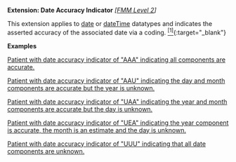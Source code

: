 **Extension: Date Accuracy Indicator** *[[FMM Level 2](guidance.html)]*

This extension applies to [date](http://hl7.org/fhir/datatypes.html#date) or [dateTime](http://hl7.org/fhir/datatypes.html#dateTime) datatypes and indicates the asserted accuracy of the associated date via a coding. [<sup>[1]</sup>](https://meteor.aihw.gov.au/content/index.phtml/itemId/294418){:target="_blank"}

**Examples**

[Patient with date accuracy indicator of "AAA" indicating all components are accurate.](Patient-DateAccuracyIndicatorAAAexample0.html)

[Patient with date accuracy indicator of "AAU" indicating the day and month components are accurate but the year is unknown.](Patient-DateAccuracyIndicatorAAUexample1.html)

[Patient with date accuracy indicator of "UAA" indicating the year and month components are accurate but the day is unknown.](Patient-DateAccuracyIndicatorUAAexample2.html)

[Patient with date accuracy indicator of "UEA" indicating the year component is accurate, the month is an estimate and the day is unknown.](Patient-DateAccuracyIndicatorUEAexample3.html)

[Patient with date accuracy indicator of "UUU" indicating that all date components are unknown.](Patient-DateAccuracyIndicatorUUUexample4.html)

